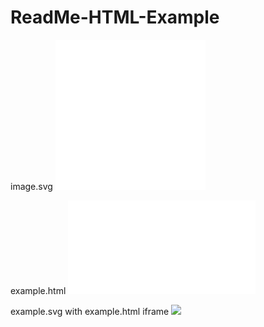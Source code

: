 # ReadMe-HTML-Example

image.svg
![](./image.svg)

example.html
![](./example.html)

example.svg with example.html iframe
![](./example.svg)
